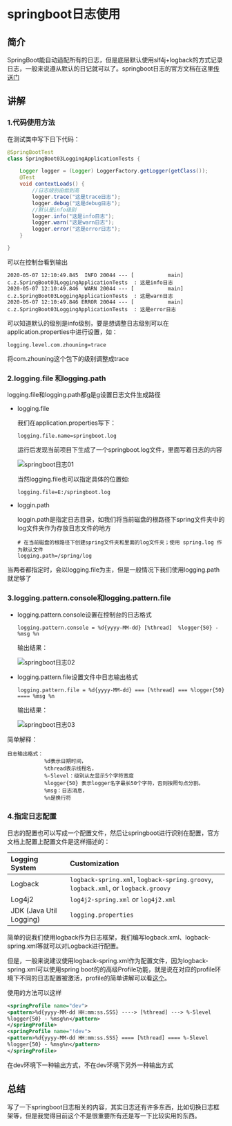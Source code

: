 #  springboot日志使用

## 简介

SpringBoot能自动适配所有的日志，但是底层默认使用slf4j+logback的方式记录日志，一般来说遵从默认的日记就可以了。springboot日志的官方文档在这里[传送门](https://docs.spring.io/spring-boot/docs/current-SNAPSHOT/reference/htmlsingle/#boot-features-logging)

## 讲解

### 1.代码使用方法

在测试类中写下日下代码：

```java
@SpringBootTest
class SpringBoot03LoggingApplicationTests {

    Logger logger = (Logger) LoggerFactory.getLogger(getClass());
    @Test
    void contextLoads() {
        //日志级别由低到高
        logger.trace("这是trace日志");
        logger.debug("这是debug日志");
        //默认是info级别
        logger.info("这是info日志");
        logger.warn("这是warn日志");
        logger.error("这是error日志");
    }

}
```

可以在控制台看到输出

```
2020-05-07 12:10:49.845  INFO 20044 --- [           main] c.z.SpringBoot03LoggingApplicationTests  : 这是info日志
2020-05-07 12:10:49.846  WARN 20044 --- [           main] c.z.SpringBoot03LoggingApplicationTests  : 这是warn日志
2020-05-07 12:10:49.846 ERROR 20044 --- [           main] c.z.SpringBoot03LoggingApplicationTests  : 这是error日志
```

可以知道默认的级别是info级别，要是想调整日志级别可以在application.properties中进行设置，如：

```properties
logging.level.com.zhouning=trace
```

将com.zhouning这个包下的级别调整成trace

### 2.logging.file 和logging.path

logging.file和logging.path都g是g设置日志文件生成路径

* logging.file

  我们在application.properties写下：

  ```properties
  logging.file.name=springboot.log
  ```

  运行后发现当前项目下生成了一个springboot.log文件，里面写着日志的内容

  ![springboot日志01](https://gitee.com/zhou-ning/BlogImage/raw/master/java/springboot日志01.png)

  当然logging.file也可以指定具体的位置如:

  ```properties
  logging.file=E:/springboot.log
  ```

* loggin.path

  loggin.path是指定日志目录，如我们将当前磁盘的根路径下spring文件夹中的log文件夹作为存放日志文件的地方

  ```properties
  # 在当前磁盘的根路径下创建spring文件夹和里面的log文件夹；使用 spring.log 作为默认文件
  logging.path=/spring/log		
  ```

当两者都指定时，会以logging.file为主，但是一般情况下我们使用logging.path就足够了

### 3.logging.pattern.console和logging.pattern.file

* logging.pattern.console设置在控制台的日志格式

  ```properties
  logging.pattern.console = %d{yyyy‐MM‐dd} [%thread]  %logger{50} ‐ %msg %n
  ```

  输出结果：

  ![springboot日志02](https://gitee.com/zhou-ning/BlogImage/raw/master/java/springboot日志02.png)

* logging.pattern.file设置文件中日志输出格式

  ```properties
  logging.pattern.file = %d{yyyy‐MM‐dd} === [%thread] === %logger{50} ==== %msg %n
  ```

  输出结果：

  ![springboot日志03](https://gitee.com/zhou-ning/BlogImage/raw/master/java/springboot日志03.png)

简单解释：

```
日志输出格式：
			%d表示日期时间，
			%thread表示线程名，
			%-5level：级别从左显示5个字符宽度
			%logger{50} 表示logger名字最长50个字符，否则按照句点分割。 
			%msg：日志消息，
			%n是换行符
```

### 4.指定日志配置

日志的配置也可以写成一个配置文件，然后让springboot进行识别在配置，官方文档上配置上配置文件是这样描述的：

| Logging System          | Customization                                                |
| :---------------------- | :----------------------------------------------------------- |
| Logback                 | `logback-spring.xml`, `logback-spring.groovy`, `logback.xml`, or `logback.groovy` |
| Log4j2                  | `log4j2-spring.xml` or `log4j2.xml`                          |
| JDK (Java Util Logging) | `logging.properties`                                         |

简单的说我们使用logback作为日志框架，我们编写logback.xml、logback-spring.xml等就可以对Logback进行配置。

但是，一般来说建议使用logback-spring.xml作为配置文件，因为logback-spring.xml可以使用spring boot的的高级Profile功能，就是说在对应的profile环境下不同的日志配置被激活，profile的简单讲解可以看[这个](https://blog.csdn.net/qq_41474648/article/details/105883867)。

使用的方法可以这样

```xml
<springProfile name="dev">
<pattern>%d{yyyy‐MM‐dd HH:mm:ss.SSS} ‐‐‐‐> [%thread] ‐‐‐> %‐5level
%logger{50} ‐ %msg%n</pattern>
</springProfile>
<springProfile name="!dev">
<pattern>%d{yyyy‐MM‐dd HH:mm:ss.SSS} ==== [%thread] ==== %‐5level
%logger{50} ‐ %msg%n</pattern>
</springProfile>

```

在dev环境下一种输出方式，不在dev环境下另外一种输出方式



## 总结

写了一下springboot日志相关的内容，其实日志还有许多东西，比如切换日志框架等，但是我觉得目前这个不是很重要所有还是写一下比较实用的东西。